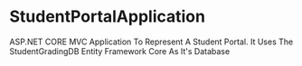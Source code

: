 # StudentPortalApplication
ASP.NET CORE MVC Application To Represent A Student Portal. It Uses The StudentGradingDB Entity Framework Core As It's Database
